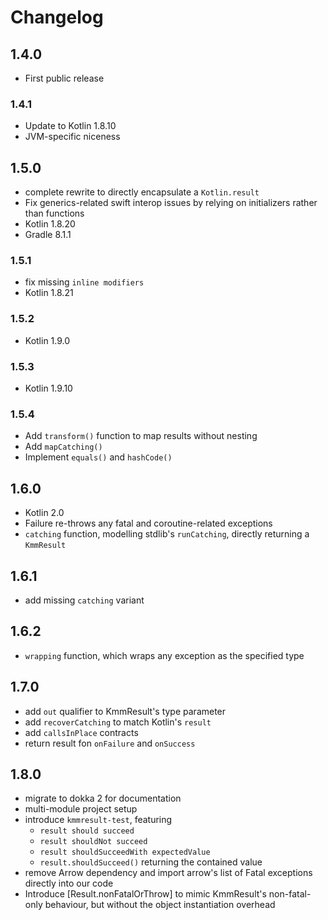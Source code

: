 # Changelog

## 1.4.0
 - First public release

### 1.4.1
- Update to Kotlin 1.8.10
- JVM-specific niceness

## 1.5.0
- complete rewrite to directly encapsulate a `Kotlin.result`
- Fix generics-related swift interop issues by relying on initializers rather than functions
- Kotlin 1.8.20
- Gradle 8.1.1

### 1.5.1
- fix missing `inline modifiers`
- Kotlin 1.8.21

### 1.5.2
- Kotlin 1.9.0

### 1.5.3
- Kotlin 1.9.10

### 1.5.4
- Add `transform()` function to map results without nesting
- Add `mapCatching()`
- Implement `equals()` and `hashCode()`

## 1.6.0
- Kotlin 2.0
- Failure re-throws any fatal and coroutine-related exceptions
- `catching` function, modelling stdlib's `runCatching`, directly returning a `KmmResult`

## 1.6.1
- add missing `catching` variant

## 1.6.2
- `wrapping` function, which wraps any exception as the specified type

## 1.7.0
- add `out` qualifier to KmmResult's type parameter
- add `recoverCatching` to match Kotlin's `result`
- add `callsInPlace` contracts
- return result fon `onFailure` and `onSuccess`

## 1.8.0
- migrate to dokka 2 for documentation
- multi-module project setup
- introduce `kmmresult-test`, featuring
  - `result should succeed`
  - `result shouldNot succeed`
  - `result shouldSucceedWith expectedValue`
  - `result.shouldSucceed()` returning the contained value
- remove Arrow dependency and import arrow's list of Fatal exceptions directly into our code
- Introduce [Result.nonFatalOrThrow] to mimic KmmResult's non-fatal-only behaviour, but without the object instantiation overhead